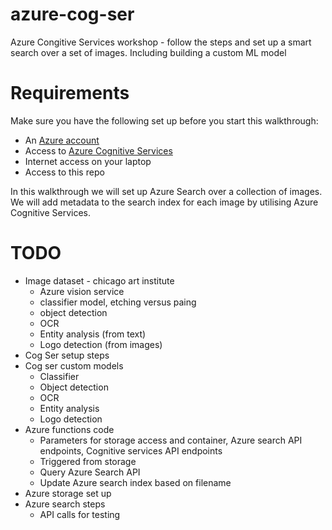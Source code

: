 # azure-cog-ser
Azure Congitive Services workshop - follow the steps and set up a smart search over a set of images. Including building a custom ML model

# Requirements
Make sure you have the following set up before you start this walkthrough:
 - An [Azure account](http://portal.azure.com/)
 - Access to [Azure Cognitive Services](https://azure.microsoft.com/en-us/services/cognitive-services/)
 - Internet access on your laptop
 - Access to this repo

In this walkthrough we will set up Azure Search over a collection of images. We will add metadata to the search index for each image by utilising Azure Cognitive Services.  

# TODO
 - Image dataset - chicago art institute
   - Azure vision service
   - classifier model, etching versus paing
   - object detection
   - OCR
   - Entity analysis (from text)
   - Logo detection (from images)
 - Cog Ser setup steps
 - Cog ser custom models
   - Classifier
   - Object detection
   - OCR
   - Entity analysis
   - Logo detection
 - Azure functions code
   - Parameters for storage access and container, Azure search API endpoints, Cognitive services API endpoints
   - Triggered from storage
   - Query Azure Search API
   - Update Azure search index based on filename
 - Azure storage set up
 - Azure search steps
   - API calls for testing
